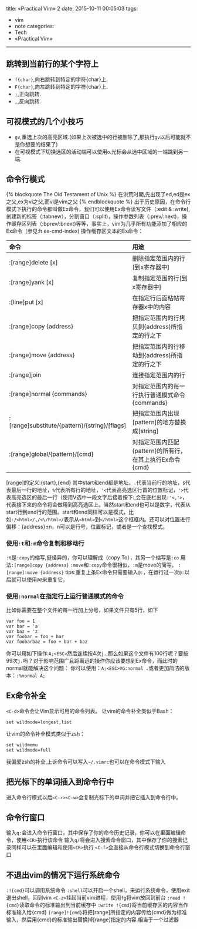 title: «Practical Vim» 2
date: 2015-10-11 00:05:03
tags:
- vim
- note
categories:
- Tech
- «Practical Vim»

---
## 跳转到当前行的某个字符上
* `f{char}`,向右跳转到特定的字符{char}上.
* `F{char}`,向左跳转到特定的字符{char}上.
* `;`,正向跳转.
* `,`,反向跳转.

## 可视模式的几个小技巧
* `gv`,重选上次的高亮区域.(如果上次被选中的行被删除了,那执行`gv`以后可能就不是你想要的结果了)
* 在可视模式下切换选区的活动端可以使用`o`.光标会从选中区域的一端跳到另一端.

## 命令行模式
{% blockquote The Old Testament of Unix %}
在洪荒时期,先出现了ed,ed是ex之父,ex为vi之父,而vi是vim之父
{% endblockquote %}<!--more-->
出于历史原因，在命令行模式下执行的命令都叫做Ex命令，我们可以使用Ex命令读写文件（:edit & :write),创建新的标签（:tabnew），分割窗口（:split)，操作参数列表（:prev/:next)，操作缓存区列表（:bprev/:bnext)等等，事实上，vim为几乎所有功能添加了相应的Ex命令（参见:h ex-cmd-index)
操作缓存区文本的Ex命令：

|命令|用途|
|:---|:---| 
|:[range]delete [x]|删除指定范围内的行[到x寄存器中]|
|:[range]yank [x]|复制指定范围的行[到x寄存器中]|
|:[line]put [x]|在指定行后面粘帖寄存器x中的内容|
|:[range]copy {address}|把指定范围内的行拷贝到{address}所指定的行之下|
|:[range]move {address}|把指定范围内的行移动到{address}所指定的行之下|
|:[range]join|连接指定范围内的行|
|:[range]normal {commands}|对指定范围内的每一行执行普通模式命令{commands}|
|:[range]substitute/{pattern}/{string}/[flags]|把指定范围内出现[pattern]的地方替换成[string]|
|:[range]global/{pattern}/[cmd]|对指定范围内匹配{pattern}的所有行，在其上执行Ex命令{cmd}|
[range]的定义:{start},{end} 其中start和end都是地址。`.`代表当前行的地址，`$`代表最后一行的地址，`%`代表所有行的地址，`'<`代表高亮选区行首的位置标记，`'>`代表高亮选区的最后一行（使用V选中一段文字后接着按下:,会在底栏出现`:'<,'>`，代表接下来的命令将会做用到高亮选区上。当然start和end也可以是数字，代表从start行到end行的范围。start和end同样可以是模式，比如`:/<html>/,/<\/html>/`表示从`<html>`到`</html>`这个框框内。还可以对位置进行偏移：{address}±n，n可以是行号，位置标记，或者是一个查找模式。
### 使用`:t`和`:m`命令复制和移动行
`:t`是`:copy`的缩写,挺怪异的，你可以理解成（copy To），其另一个缩写是`:co`
用法`:[range]copy {address}`
`:move`和`:copy`命令很相似，`:m`是move的简写。
`:[range]:move {address}`
tips:重复上条Ex命令只需要输入`@:`，在运行过一次`@:`以后就可以使用`@@`来重复它。
### 使用`:normal`在指定行上运行普通模式的命令
比如你需要在整个文件的每一行加上分号，如果文件只有5行，如下

    var foo = 1 
    var bar = 'a'
    var baz = 'z'
    var foobar = foo + bar
    var foobarbaz = foo + bar + baz
你可以用如下操作:`A;<ESC>`然后连续按4次`j.`,那么如果这个文件有100行呢？要按99次`j.`吗？对于影响范围广且距离远的操作你应该要想到Ex命令，而此时的normal就能解决这个问题：
你可以使用：`A;<ESC>VG:normal .`或者更加简洁的版本：`:%normal A;`
## Ex命令补全
`<C-d>`命令会让Vim显示可用的命令列表。
让vim的命令补全类似于Bash：

    set wildmode=longest,list
让vim的命令补全模式类似于zsh：

    set wildmemu
    set wildmode=full
我偏爱zsh的补全,上诉命令可以写入`~/.vimrc`也可以在命令模式下输入
## 把光标下的单词插入到命令行中
进入命令行模式以后`<C-r><C-w>`会复制光标下的单词并把它插入到命令行中。
## 命令行窗口
输入`q:`会进入命令行窗口，其中保存了你的命令历史记录，你可以在里面编辑命令，使用`<CR>`执行该命令
输入`q/`将会进入搜索命令窗口，其中保存了你的搜索记录同样可以在里面编辑和使用`<CR>`执行
`<C-f>`会直接从命令行模式切换到命令行窗口
## 不退出vim的情况下运行系统命令
`:!{cmd}`可以调用系统命令
`:shell`可以开启一个shell，来运行系统命令，使用exit退出shell，回到vim
`<C-z>`挂起当前vim进程，使用`fg`将vim放回到前台
`:read !{cmd}`读取命令的标准输出到当前缓存中
`:write !{cmd}`将当前缓存区的内容当作标准输入给{cmd}
`[range]!{cmd}`将把[range]所指定的内容传给{cmd}做为标准输入，然后用{cmd}的标准输出替换掉[range]指定的内容.相当于一个过滤器
